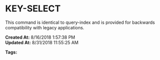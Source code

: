 # KEY-SELECT

This command is identical to query-index and is provided for backwards compatibility with legacy applications.  

**Created At:** 8/16/2018 1:57:38 PM  
**Updated At:** 8/31/2018 11:55:25 AM  

**Tags:**
<badge text='query-index' vertical='middle' />

